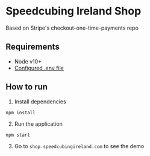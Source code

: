 # Speedcubing Ireland Shop
Based on Stripe's checkout-one-time-payments repo

## Requirements
* Node v10+
* [Configured .env file](../README.md)

## How to run

1. Install dependencies

```
npm install
```

2. Run the application

```
npm start 
```

3. Go to `shop.speedcubingireland.com` to see the demo
